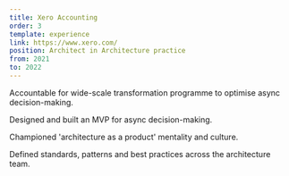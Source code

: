 ```yaml
---
title: Xero Accounting
order: 3
template: experience
link: https://www.xero.com/
position: Architect in Architecture practice
from: 2021
to: 2022
---
```


Accountable for wide-scale transformation programme to optimise async decision-making.

Designed and built an MVP for async decision-making.

Championed 'architecture as a product' mentality and culture.

Defined standards, patterns and best practices across the architecture team.
